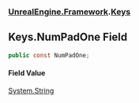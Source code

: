 ### [UnrealEngine.Framework](./UnrealEngine-Framework.md 'UnrealEngine.Framework').[Keys](./UnrealEngine-Framework-Keys.md 'UnrealEngine.Framework.Keys')
## Keys.NumPadOne Field
  
```csharp
public const NumPadOne;
```
#### Field Value
[System.String](https://docs.microsoft.com/en-us/dotnet/api/System.String 'System.String')  
